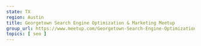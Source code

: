 ```yaml
---
state: TX
region: Austin
title: Georgetown Search Engine Optimization & Marketing Meetup
group_url: https://www.meetup.com/Georgetown-Search-Engine-Optimization-Marketing-Meetup/
topics: [ seo ]
---
```

